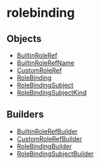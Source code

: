 # <span class="badge package-core"></span> rolebinding

## Objects

 * <span class="badge object-type-class"></span> [BuiltinRoleRef](./object-BuiltinRoleRef.md)
 * <span class="badge object-type-enum"></span> [BuiltinRoleRefName](./object-BuiltinRoleRefName.md)
 * <span class="badge object-type-class"></span> [CustomRoleRef](./object-CustomRoleRef.md)
 * <span class="badge object-type-class"></span> [RoleBinding](./object-RoleBinding.md)
 * <span class="badge object-type-class"></span> [RoleBindingSubject](./object-RoleBindingSubject.md)
 * <span class="badge object-type-enum"></span> [RoleBindingSubjectKind](./object-RoleBindingSubjectKind.md)
## Builders

 * <span class="badge builder"></span> [BuiltinRoleRefBuilder](./builder-BuiltinRoleRefBuilder.md)
 * <span class="badge builder"></span> [CustomRoleRefBuilder](./builder-CustomRoleRefBuilder.md)
 * <span class="badge builder"></span> [RoleBindingBuilder](./builder-RoleBindingBuilder.md)
 * <span class="badge builder"></span> [RoleBindingSubjectBuilder](./builder-RoleBindingSubjectBuilder.md)
